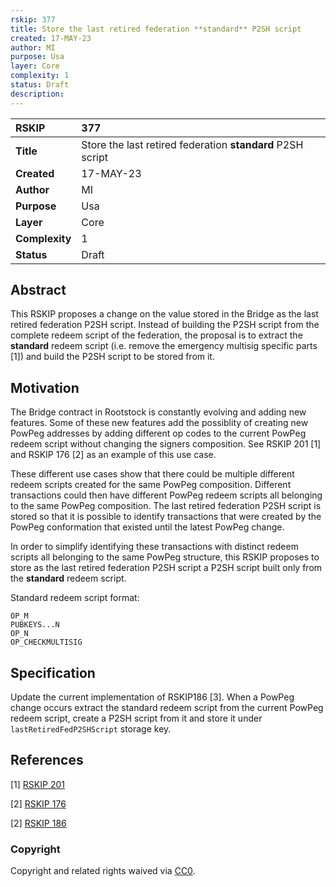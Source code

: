 ```yaml
---
rskip: 377
title: Store the last retired federation **standard** P2SH script
created: 17-MAY-23
author: MI
purpose: Usa
layer: Core
complexity: 1
status: Draft
description: 
---
```


|RSKIP          |377           |
| :------------ |:-------------|
|**Title**      |Store the last retired federation **standard** P2SH script |
|**Created**    |17-MAY-23 |
|**Author**     |MI |
|**Purpose**    |Usa |
|**Layer**      |Core |
|**Complexity** |1 |
|**Status**     |Draft |

## Abstract

This RSKIP proposes a change on the value stored in the Bridge as the last retired federation P2SH script. Instead of building the P2SH script from the complete redeem script of the federation, the proposal is to extract the **standard** redeem script (i.e. remove the emergency multisig specific parts [1]) and build the P2SH script to be stored from it.

## Motivation

The Bridge contract in Rootstock is constantly evolving and adding new features. Some of these new features add the possiblity of creating new PowPeg addresses by adding different op codes to the current PowPeg redeem script without changing the signers composition. See RSKIP 201 [1] and RSKIP 176 [2] as an example of this use case.

These different use cases show that there could be multiple different redeem scripts created for the same PowPeg composition. Different transactions could then have different PowPeg redeem scripts all belonging to the same PowPeg composition. The last retired federation P2SH script is stored so that it is possible to identify transactions that were created by the PowPeg conformation that existed until the latest PowPeg change.

In order to simplify identifying these transactions with distinct redeem scripts all belonging to the same PowPeg structure, this RSKIP proposes to store as the last retired federation P2SH script a P2SH script built only from the **standard** redeem script.

Standard redeem script format:
```
OP_M
PUBKEYS...N
OP_N
OP_CHECKMULTISIG
```

## Specification

Update the current implementation of RSKIP186 [3]. When a PowPeg change occurs extract the standard redeem script from the current PowPeg redeem script, create a P2SH script from it and store it under `lastRetiredFedP2SHScript` storage key.


## References

[1] [RSKIP 201](https://github.com/rsksmart/RSKIPs/blob/master/IPs/RSKIP201.md)

[2] [RSKIP 176](https://github.com/rsksmart/RSKIPs/blob/master/IPs/RSKIP176.md)

[2] [RSKIP 186](https://github.com/rsksmart/RSKIPs/blob/master/IPs/RSKIP186.md)

### Copyright

Copyright and related rights waived via [CC0](https://creativecommons.org/publicdomain/zero/1.0/).
